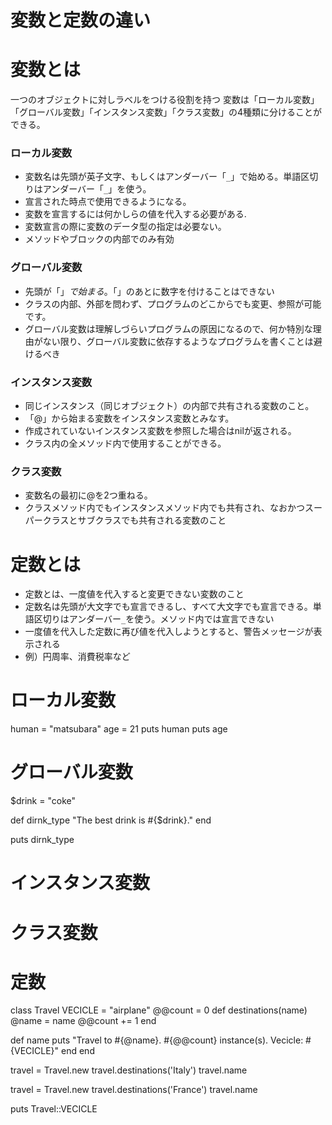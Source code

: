 # 変数と定数の違い

# 変数とは
一つのオブジェクトに対しラベルをつける役割を持つ
変数は「ローカル変数」「グローバル変数」「インスタンス変数」「クラス変数」の4種類に分けることができる。

### ローカル変数
- 変数名は先頭が英子文字、もしくはアンダーバー「`_`」で始める。単語区切りはアンダーバー「`_`」を使う。
- 宣言された時点で使用できるようになる。
- 変数を宣言するには何かしらの値を代入する必要がある.
- 変数宣言の際に変数のデータ型の指定は必要ない。
- メソッドやブロックの内部でのみ有効

### グローバル変数
- 先頭が「$」で始まる。「$」のあとに数字を付けることはできない
- クラスの内部、外部を問わず、プログラムのどこからでも変更、参照が可能です。
- グローバル変数は理解しづらいプログラムの原因になるので、何か特別な理由がない限り、グローバル変数に依存するようなプログラムを書くことは避けるべき

### インスタンス変数
- 同じインスタンス（同じオブジェクト）の内部で共有される変数のこと。
- 「@」から始まる変数をインスタンス変数とみなす。
- 作成されていないインスタンス変数を参照した場合はnilが返される。
- クラス内の全メソッド内で使用することができる。

### クラス変数
- 変数名の最初に@を2つ重ねる。
- クラスメソッド内でもインスタンスメソッド内でも共有され、なおかつスーパークラスとサブクラスでも共有される変数のこと

# 定数とは
- 定数とは、一度値を代入すると変更できない変数のこと
- 定数名は先頭が大文字でも宣言できるし、すべて大文字でも宣言できる。単語区切りはアンダーバー`_`を使う。メソッド内では宣言できない
- 一度値を代入した定数に再び値を代入しようとすると、警告メッセージが表示される
- 例）円周率、消費税率など


# ローカル変数
human = "matsubara"
age = 21
puts human
puts age

# グローバル変数
$drink = "coke"

def dirnk_type
  "The best drink is #{$drink}."
end

puts dirnk_type

# インスタンス変数
# クラス変数
# 定数
class Travel
  VECICLE = "airplane"
  @@count = 0
  def destinations(name)
    @name = name
    @@count += 1
  end

  def name
    puts "Travel to #{@name}. #{@@count} instance(s). Vecicle: #{VECICLE}"
  end
end

travel = Travel.new
travel.destinations('Italy')
travel.name

travel = Travel.new
travel.destinations('France')
travel.name

puts Travel::VECICLE
